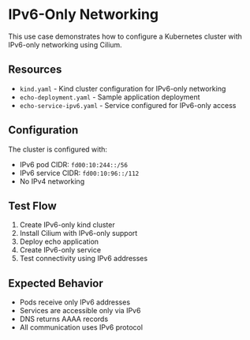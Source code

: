 # IPv6-Only Networking

This use case demonstrates how to configure a Kubernetes cluster with IPv6-only networking using Cilium.

## Resources

- `kind.yaml` - Kind cluster configuration for IPv6-only networking
- `echo-deployment.yaml` - Sample application deployment
- `echo-service-ipv6.yaml` - Service configured for IPv6-only access

## Configuration

The cluster is configured with:
- IPv6 pod CIDR: `fd00:10:244::/56`
- IPv6 service CIDR: `fd00:10:96::/112`
- No IPv4 networking

## Test Flow

1. Create IPv6-only kind cluster
2. Install Cilium with IPv6-only support
3. Deploy echo application
4. Create IPv6-only service
5. Test connectivity using IPv6 addresses

## Expected Behavior

- Pods receive only IPv6 addresses
- Services are accessible only via IPv6
- DNS returns AAAA records
- All communication uses IPv6 protocol